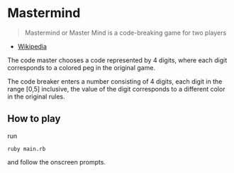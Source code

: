 # Mastermind

> Mastermind or Master Mind is a code-breaking game for two players

- [Wikipedia](https://en.wikipedia.org/wiki/Mastermind_(board_game)) 

The code master chooses a code represented by 4 digits, where each digit corresponds to a colored peg in the original game. 

The code breaker enters a number consisting of 4 digits, each digit in the range [0,5] inclusive, the value of the digit corresponds to a different color in the original rules.

## How to play

run
    
    ruby main.rb

and follow the onscreen prompts.